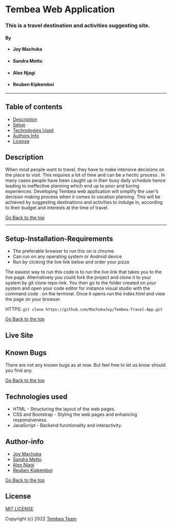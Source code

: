 # Tembea Web Application

### This is a travel destination and activities suggesting site.
#### By

- **Joy Machuka**
- #### **Sandra Metto**
- ####  **Alex Njagi**
- ####  **Reuben Kipkemboi**

<hr>

## Table of contents

+ [Description](#description)
+ [Setup](#setup-installation-requirements)
+ [Technologies Used](#technologies-used)
+ [Authors Info](#author-info)
+ [License](#license)

## Description

When most people want to travel, they have to make  intensive decisions on the place to visit. This requires a lot of time and can be a hectic process . In many cases people have been caught up in their busy daily schedule hence leading to ineffective planning which end up to poor and boring experiences.
 Developing Tembea web application  will simplify the user’s decision making process when it comes to vacation planning.  This will be achieved by suggesting destinations and activities to indulge in, according to their budget and interests at the time of travel.

[Go Back to the top](#tembea-web-application)

<hr>


## Setup-Installation-Requirements
* The preferable browser to run this on is chrome.
* Can run on any operating system or Android device 
* Run by clicking the live link below and order your pizza<br>

The easiest way to run this code is to run the live link that takes you to the live page. Alternatively you could fork the project and clone it to your system by git clone repo-link. You then go to the folder created on your system and open your code editor for instance visual studio with the command  code . on the terminal. Once it opens run the index.html and view the page on your browser. 


HTTPS: `git clone https://github.com/MachukaJoy/Tembea-Travel-App.git`<br>

[Go Back to the top](#tembea-web-application)
## Live Site



## Known Bugs
There are not any known bugs as at now. But feel free to let us know should you find any.

[Go Back to the top](#tembea-web-application)

## Technologies used
* HTML - Structuring the layout of the web pages.
* CSS and Bootstrap - Styling the web pages and enhancing responsiveness.
* JavaScript - Backend functionality and interactivity.


## Author-info

- [Joy Machuka](https://github.com/MachukaJoy)
- [Sandra Metto](https://github.com/SMetto)
- [Alex Njagi](https://github.com/AMuriithi9)
- [Reuben Kipkemboi](https://github.com/Reuben-Kipkemboi)


[Go Back to the top](#tembea-web-application)


## License
[MIT LICENSE](LICENSE)


Copyright (c) 2022 [Tembea Team](https://github.com/MachukaJoy)
